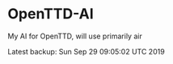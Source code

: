 # OpenTTD-AI
My AI for OpenTTD, will use primarily air

Latest backup: Sun Sep 29 09:05:02 UTC 2019
